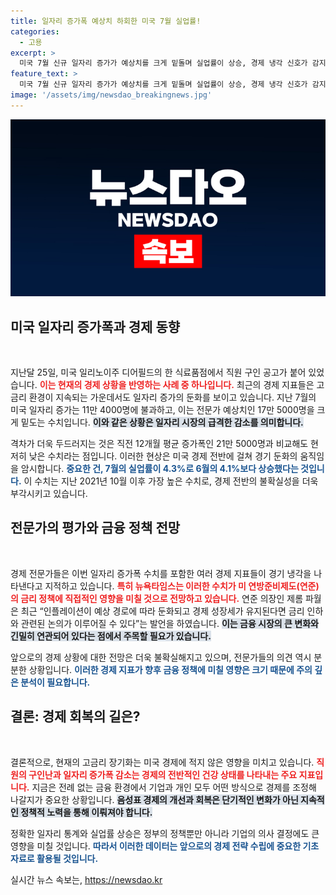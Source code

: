 ```yaml
---
title: 일자리 증가폭 예상치 하회한 미국 7월 실업률!
categories:
  - 고용
excerpt: >
  미국 7월 신규 일자리 증가가 예상치를 크게 밑돌며 실업률이 상승, 경제 냉각 신호가 감지되고 있습니다. 전문가들은 금리 인하에 대한 불안감이 커질 것이라고 경고합니다. 당신은 이 상황을 어떻게 바라보고 있나요? 클릭해 자세한 내용을 확인하세요!
feature_text: >
  미국 7월 신규 일자리 증가가 예상치를 크게 밑돌며 실업률이 상승, 경제 냉각 신호가 감지되고 있습니다. 전문가들은 금리 인하에 대한 불안감이 커질 것이라고 경고합니다. 당신은 이 상황을 어떻게 바라보고 있나요? 클릭해 자세한 내용을 확인하세요!
image: '/assets/img/newsdao_breakingnews.jpg'
---
```


<p><img src="/assets/img/newsdao_breakingnews.jpg" alt="pcversion 속보" /></p>

<h2 data-ke-size="size26">미국 일자리 증가폭과 경제 동향</h2>

<p data-ke-size="size16">&nbsp;</p>

<p>지난달 25일, 미국 일리노이주 디어필드의 한 식료품점에서 직원 구인 공고가 붙어 있었습니다. <b><span style="color: #ee2323;">이는 현재의 경제 상황을 반영하는 사례 중 하나입니다.</span></b>  최근의 경제 지표들은 고금리 환경이 지속되는 가운데서도 일자리 증가의 둔화를 보이고 있습니다. 지난 7월의 미국 일자리 증가는 11만 4000명에 불과하고, 이는 전문가 예상치인 17만 5000명을 크게 밑도는 수치입니다. <b><span style="background-color: #21538527;">이와 같은 상황은 일자리 시장의 급격한 감소를 의미합니다.</span></b> </p>

<p>격차가 더욱 두드러지는 것은 직전 12개월 평균 증가폭인 21만 5000명과 비교해도 현저히 낮은 수치라는 점입니다. 이러한 현상은 미국 경제 전반에 걸쳐 경기 둔화의 움직임을 암시합니다. <b><span style="color: #1a5490;">중요한 건, 7월의 실업률이 4.3%로 6월의 4.1%보다 상승했다는 것입니다.</span></b> 이 수치는 지난 2021년 10월 이후 가장 높은 수치로, 경제 전반의 불확실성을 더욱 부각시키고 있습니다. </p>

<h2 data-ke-size="size26">전문가의 평가와 금융 정책 전망</h2>

<p data-ke-size="size16">&nbsp;</p>

<p>경제 전문가들은 이번 일자리 증가폭 수치를 포함한 여러 경제 지표들이 경기 냉각을 나타낸다고 지적하고 있습니다. <b><span style="color: #ee2323;">특히 뉴욕타임스는 이러한 수치가 미 연방준비제도(연준)의 금리 정책에 직접적인 영향을 미칠 것으로 전망하고 있습니다.</span></b> 연준 의장인 제롬 파월은 최근 “인플레이션이 예상 경로에 따라 둔화되고 경제 성장세가 유지된다면 금리 인하와 관련된 논의가 이루어질 수 있다”는 발언을 하였습니다. <b><span style="background-color: #21538527;">이는 금융 시장의 큰 변화와 긴밀히 연관되어 있다는 점에서 주목할 필요가 있습니다.</span></b></p>

<p>앞으로의 경제 상황에 대한 전망은 더욱 불확실해지고 있으며, 전문가들의 의견 역시 분분한 상황입니다. <b><span style="color: #1a5490;">이러한 경제 지표가 향후 금융 정책에 미칠 영향은 크기 때문에 주의 깊은 분석이 필요합니다.</span></b></p>

<h2 data-ke-size="size26">결론: 경제 회복의 길은?</h2>

<p data-ke-size="size16">&nbsp;</p>

<p>결론적으로, 현재의 고금리 장기화는 미국 경제에 적지 않은 영향을 미치고 있습니다. <b><span style="color: #ee2323;">직원의 구인난과 일자리 증가폭 감소는 경제의 전반적인 건강 상태를 나타내는 주요 지표입니다.</span></b> 지금은 전례 없는 금융 환경에서 기업과 개인 모두 어떤 방식으로 경제를 조정해 나갈지가 중요한 상황입니다. <b><span style="background-color: #21538527;">음성표 경제의 개선과 회복은 단기적인 변화가 아닌 지속적인 정책적 노력을 통해 이뤄져야 합니다.</span></b></p>

<p>정확한 일자리 통계와 실업률 상승은 정부의 정책뿐만 아니라 기업의 의사 결정에도 큰 영향을 미칠 것입니다. <b><span style="color: #1a5490;">따라서 이러한 데이터는 앞으로의 경제 전략 수립에 중요한 기초 자료로 활용될 것입니다.</span></b> </p>
실시간 뉴스 속보는, <a href="https://newsdao.kr" rel="dofollow">https://newsdao.kr</a>


